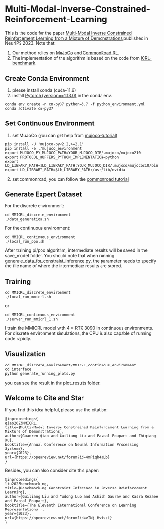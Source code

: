 # Multi-Modal-Inverse-Constrained-Reinforcement-Learning

This is the code for the paper [Multi-Modal Inverse Constrained Reinforcement Learning from a Mixture of Demonstrations](https://neurips.cc/virtual/2023/poster/72837) published in NeurIPS 2023. Note that:
1. Our method relies on [MuJoCo](https://mujoco.org/) and [CommonRoad RL](https://commonroad.in.tum.de/commonroad-rl).
2. The implementation of the algorithm is based on the code from [ICRL-benchmark](https://github.com/Guiliang/ICRL-benchmarks-public/tree/main).

## Create Conda Environment
1. please install conda (cuda-11.6)
2. install [Pytorch (version==1.13.0)](https://pytorch.org) in the conda env.
```
conda env create -n cn-py37 python=3.7 -f python_environment.yml
conda activate cn-py37
```

## Set Continuous Environment
1. set MuJoCo (you can get help from [mujoco-tutorial](https://github.com/Guiliang/ICRL-benchmarks-public/blob/main/virtual_env_tutorial.md))
```
pip install -U 'mujoco-py<2.2,>=2.1'
pip install -e ./mujuco_environment
export MUJOCO_PY_MUJOCO_PATH=YOUR_MUJOCO_DIR/.mujoco/mujoco210
export PROTOCOL_BUFFERS_PYTHON_IMPLEMENTATION=python
export LD_LIBRARY_PATH=$LD_LIBRARY_PATH:YOUR_MUJOCO_DIR/.mujoco/mujoco210/bin:/usr/lib/nvidia
export LD_LIBRARY_PATH=$LD_LIBRARY_PATH:/usr/lib/nvidia
```
2. set commonroad, you can follow the [commonroad tutorial](https://github.com/Guiliang/ICRL-benchmarks-public/blob/main/realisitic_env_tutorial.md)

## Generate Expert Dataset
For the discrete environment:
```
cd MMICRL_discrete_environment
./data_generation.sh
```
For the continuous environment:
```
cd MMICRL_continuous_environment
./local_run_ppo.sh
```
After training pi/ppo algorithm, intermediate results will be saved in the save_model folder. You should note that when running generate_data_for_constraint_inference.py, the parameter needs to specify the file name of where the intermediate results are stored.

## Training
```
cd MMICRL_discrete_environment
./local_run_mmicrl.sh
```
or
```
cd MMICRL_continuous_environment
./server_run_mmicrl_1.sh
```
I train the MMICRL model with 4 × RTX 3090 in continuous environments. For discrete environment simulations, the CPU is also capable of running code rapidly.

## Visualization
```
cd MMICRL_discrete_environment/MMICRL_continuous_environment
cd interface
python generate_running_plots.py
```
you can see the result in the plot_results folder.

## Welcome to Cite and Star
If you find this idea helpful, please use the citation:
```
@inproceedings{
qiao2023MMICRL,
title={Multi-Modal Inverse Constrained Reinforcement Learning from a Mixture of Demonstrations},
author={Guanren Qiao and Guiliang Liu and Pascal Poupart and Zhiqiang Xu},
booktitle={Annual Conference on Neural Information Processing Systems},
year={2023},
url={https://openreview.net/forum?id=4mPiqh4pLb}
}
```
Besides, you can also consider cite this paper:
```
@inproceedings{
liu2023benchmarking,
title={Benchmarking Constraint Inference in Inverse Reinforcement Learning},
author={Guiliang Liu and Yudong Luo and Ashish Gaurav and Kasra Rezaee and Pascal Poupart},
booktitle={The Eleventh International Conference on Learning Representations },
year={2023},
url={https://openreview.net/forum?id=vINj_Hv9szL}
}
```
